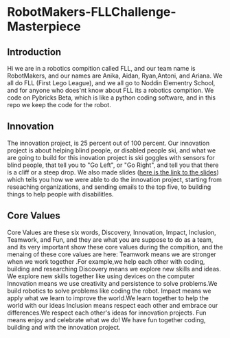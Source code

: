 # RobotMakers-FLLChallenge-Masterpiece

## Introduction

Hi we are in a robotics compition called FLL, and our team name is RobotMakers, and our names are Anika, Aidan, Ryan,Antoni, and Ariana. We all do FLL (First Lego League), and we all go to Noddin Elementry School, and for anyone who does'nt know about FLL its a robotics compition. We code on Pybricks Beta, which is like a python coding software, and in this repo we keep the code for the robot.

## Innovation

The innovation project, is 25 percent out of 100 percent. Our innovation project is about helping blind people, or disabled people ski, and what we are going to build for this inovation project is ski goggles with sensors for blind people, that tell you to "Go Left", or "Go Right", and tell you that there is a cliff or a steep drop. We also made slides ([here is the link to the slides](https://docs.google.com/presentation/d/1tMu-R2Ue2iB6cyusUg6f65OulBxkZrDNsz7OH2niw-I)) which tells you how we were able to do the innovation project, starting from reseaching organizations, and sending emails to the top five, to building things to help people with disabilitles.  

## Core Values

Core Values are these six words, Discovery, Innovation, Impact, Inclusion, Teamwork, and Fun, and they are what you are suppose to do as a team, and its very important show these core values during the compition, and the menaing of these core values are here:
Teamwork means we are stronger when we work together .For example,we help each other with coding, building and researching
Discovery means we explore new skills and ideas. We explore new skills together like using devices on the computer 
Innovation means we use creativity and persistence to solve problems.We build robotics to  solve problems like coding the robot.
Impact means we apply what we learn to improve the world.We learn together to help the world with our ideas
Inclusion means respect each other and embrace our differences.We respect each other's ideas for innovation projects.
Fun means enjoy and celebrate what we do! We have fun together coding, building and with the innovation project.


